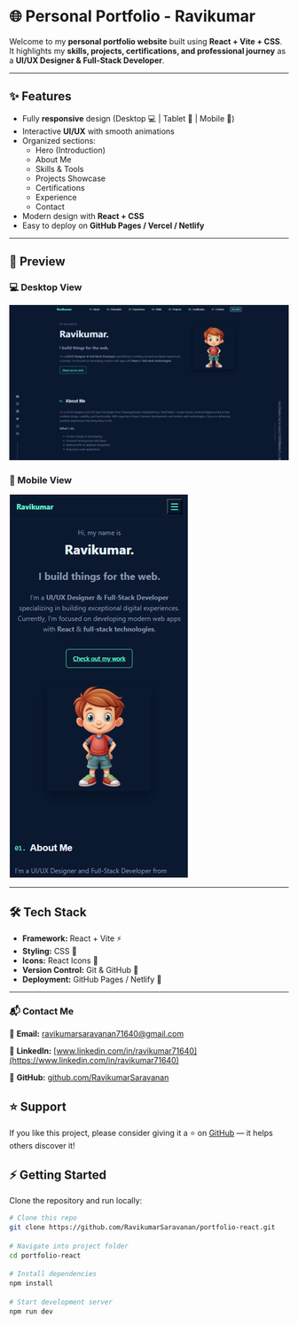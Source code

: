 # 🌐 Personal Portfolio - Ravikumar

Welcome to my **personal portfolio website** built using **React + Vite + CSS**.  
It highlights my **skills, projects, certifications, and professional journey** as a **UI/UX Designer & Full-Stack Developer**.  

---

## ✨ Features
- Fully **responsive** design (Desktop 💻 | Tablet 📱 | Mobile 📲)
- Interactive **UI/UX** with smooth animations
- Organized sections:
  - Hero (Introduction)
  - About Me
  - Skills & Tools
  - Projects Showcase
  - Certifications
  - Experience
  - Contact
- Modern design with **React + CSS**
- Easy to deploy on **GitHub Pages / Vercel / Netlify**

---

## 📸 Preview

### 💻 Desktop View
![Desktop Screenshot](public/assets/desktop.png)

### 📱 Mobile View
![Mobile Screenshot](public/assets/mb.png)

---

## 🛠️ Tech Stack
- **Framework:** React + Vite ⚡
- **Styling:** CSS 🎨
- **Icons:** React Icons 🔗
- **Version Control:** Git & GitHub 🐙
- **Deployment:** GitHub Pages / Netlify 🚀

---

### 📬 Contact Me

📧 **Email:** [ravikumarsaravanan71640@gmail.com](https://mail.google.com/mail/?view=cm&fs=1&to=ravikumarsaravanan71640@gmail.com&su=Freelance%20Opportunity&body=Hello%20Ravi,%0D%0A%0D%0AI%20would%20like%20to%20discuss%20a%20project%20with%20you.%0D%0A%0D%0AThanks.
)  

🔗 **LinkedIn:** [www.linkedin.com/in/ravikumar71640](https://www.linkedin.com/in/ravikumar71640)  

🐙 **GitHub:** [github.com/RavikumarSaravanan](https://github.com/RavikumarSaravanan)  



## ⭐ Support

If you like this project, please consider giving it a ⭐ on [GitHub](https://github.com/RavikumarSaravanan/portfolio-react) — it helps others discover it!

## ⚡ Getting Started

Clone the repository and run locally:

```bash
# Clone this repo
git clone https://github.com/RavikumarSaravanan/portfolio-react.git

# Navigate into project folder
cd portfolio-react

# Install dependencies
npm install

# Start development server
npm run dev



